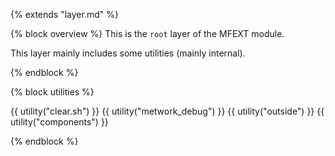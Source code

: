 {% extends "layer.md" %}

{% block overview %}
This is the `root` layer of the MFEXT module.

This layer mainly includes some utilities (mainly internal).

{% endblock %}

{% block utilities %}

{{ utility("clear.sh") }}
{{ utility("metwork_debug") }}
{{ utility("outside") }}
{{ utility("components") }}

{% endblock %}
